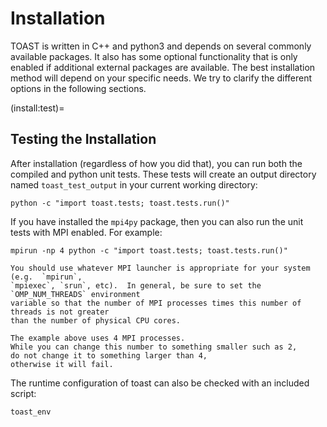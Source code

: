 # Installation

TOAST is written in C++ and python3 and depends on several commonly available packages.
It also has some optional functionality that is only enabled if additional external
packages are available.  The best installation method will depend on your specific
needs.  We try to clarify the different options in the following sections.


(install:test)=
## Testing the Installation

After installation (regardless of how you did that), you can run both the compiled and
python unit tests.  These tests will create an output directory named
`toast_test_output` in your current working directory:

```{code-block} console
python -c "import toast.tests; toast.tests.run()"
```

If you have installed the `mpi4py` package, then you can also run the unit tests with
MPI enabled.  For example:

```{code-block} console
mpirun -np 4 python -c "import toast.tests; toast.tests.run()"
```

```{important}
You should use whatever MPI launcher is appropriate for your system (e.g.  `mpirun`,
`mpiexec`, `srun`, etc).  In general, be sure to set the `OMP_NUM_THREADS` environment
variable so that the number of MPI processes times this number of threads is not greater
than the number of physical CPU cores.

The example above uses 4 MPI processes.
While you can change this number to something smaller such as 2,
do not change it to something larger than 4,
otherwise it will fail.
```

The runtime configuration of toast can also be checked with an included script:

```{code-block} bash
toast_env
```
